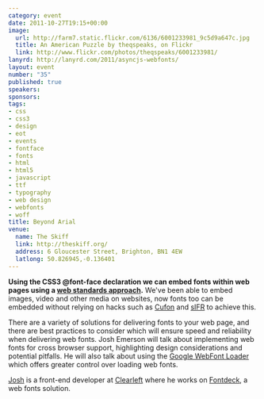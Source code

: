 ```yaml
--- 
category: event
date: 2011-10-27T19:15+00:00
image: 
  url: http://farm7.static.flickr.com/6136/6001233981_9c5d9a647c.jpg
  title: An American Puzzle by theqspeaks, on Flickr
  link: http://www.flickr.com/photos/theqspeaks/6001233981/
lanyrd: http://lanyrd.com/2011/asyncjs-webfonts/
layout: event
number: "35"
published: true
speakers: 
sponsors: 
tags: 
- css
- css3
- design
- eot
- events
- fontface
- fonts
- html
- html5
- javascript
- ttf
- typography
- web design
- webfonts
- woff
title: Beyond Arial
venue: 
  name: The Skiff
  link: http://theskiff.org/
  address: 6 Gloucester Street, Brighton, BN1 4EW
  latlong: 50.826945,-0.136401
---
```


<p class="summary">
<strong>Using the CSS3 @font-face declaration we can embed fonts within web pages using a <a href="http://www.w3.org/TR/css3-fonts/" title="Read the CSS3 spec">web standards approach</a>.</strong>
We've been able to embed images, video and other media on websites, now fonts too can be embedded without relying on hacks such as <a href="https://github.com/sorccu/cufon/wiki/About">Cufon</a> and <a href="http://wiki.novemberborn.net/sifr/What+is+sIFR">sIFR</a> to achieve this.
</p>

<p>There are a variety of solutions for delivering fonts to your web page, and there are best practices to consider which will ensure speed and reliability when delivering web fonts. Josh Emerson will talk about implementing web fonts for cross browser support, highlighting design considerations and potential pitfalls. He will also talk about using the <a href="http://code.google.com/apis/webfonts/docs/webfont_loader.html" title="Googles Web Font loader">Google WebFont Loader</a> which offers greater control over loading web fonts.</p>

<p><a href="http://joshemerson.co.uk" title="Josh's website">Josh</a> is a front-end developer at <a href="http://clearleft.com" title="Clearleft website">Clearleft</a> where he works on <a href="http://fontdeck.com" title="Fontdeck website">Fontdeck</a>, a web fonts solution.</p>
